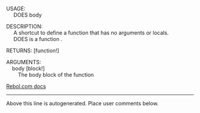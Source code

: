 USAGE:  
&nbsp;&nbsp;&nbsp;&nbsp;&nbsp;DOES&nbsp;body&nbsp;  
  
DESCRIPTION:  
&nbsp;&nbsp;&nbsp;&nbsp;&nbsp;A&nbsp;shortcut&nbsp;to&nbsp;define&nbsp;a&nbsp;function&nbsp;that&nbsp;has&nbsp;no&nbsp;arguments&nbsp;or&nbsp;locals.  
&nbsp;&nbsp;&nbsp;&nbsp;&nbsp;DOES&nbsp;is&nbsp;a&nbsp;function&nbsp;.  
  
RETURNS:&nbsp;[function!]  
  
ARGUMENTS:  
&nbsp;&nbsp;&nbsp;&nbsp;body&nbsp;[block!]  
&nbsp;&nbsp;&nbsp;&nbsp;&nbsp;&nbsp;&nbsp;&nbsp;The&nbsp;body&nbsp;block&nbsp;of&nbsp;the&nbsp;function  

[Rebol.com docs](http://www.rebol.com/r3/docs/functions/does.html)
___
Above this line is autogenerated. Place user comments below.